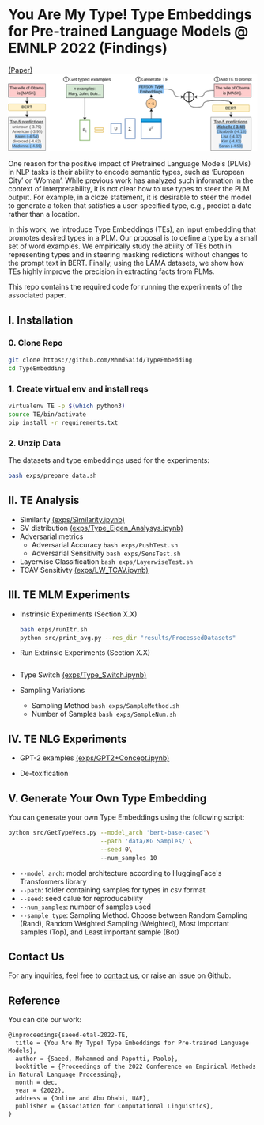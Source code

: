 # You Are My Type! Type Embeddings for Pre-trained Language Models @ EMNLP 2022 (Findings)
[(Paper)](https://www.eurecom.fr/publication/7095/download/data-publi-7095.pdf) 
![Type Embedding Example](img/gist.png)

One reason for the positive impact of Pretrained Language Models (PLMs) in NLP tasks is their ability to encode semantic types, such
as ‘European City’ or ‘Woman’. While previous work has analyzed such information in the context of interpretability, it is not clear how to use types to steer the PLM output. For example, in a cloze statement, it is desirable to steer the model to generate a token that satisfies a user-specified type, e.g., predict a date rather than a location. 

In this work, we introduce Type Embeddings (TEs), an input embedding that promotes desired types in a PLM. Our proposal is to define a type by a small set of word examples. We empirically study the ability of TEs both in representing types and in steering masking  redictions without changes to the prompt text in BERT. Finally, using the LAMA datasets, we show how TEs highly improve the precision in extracting facts from PLMs.

This repo contains the required code for running the experiments of the associated paper.



## I. Installation
### 0. Clone Repo
```bash
git clone https://github.com/MhmdSaiid/TypeEmbedding
cd TypeEmbedding
```

### 1. Create virtual env and install reqs

```bash
virtualenv TE -p $(which python3)
source TE/bin/activate
pip install -r requirements.txt
```

### 2. Unzip Data
The datasets and type embeddings used for the experiments:

```bash
bash exps/prepare_data.sh
```





## II. TE Analysis
* Similarity [(exps/Similarity.ipynb)](exps/Similarity.ipynb)
* SV distribution [(exps/Type_Eigen_Analysys.ipynb)](exps/Type_Eigen_Analysys.ipynb)
* Adversarial metrics
    *    Adversarial Accuracy
                ```
                bash exps/PushTest.sh
                ```
    *    Adversarial Sensitivity
                ```
                bash exps/SensTest.sh
                ```
* Layerwise Classification
        ```
        bash exps/LayerwiseTest.sh
        ```
* TCAV Sensitivty [(exps/LW_TCAV.ipynb)](exps/LW_TCAV.ipynb)





## III. TE MLM Experiments

* Instrinsic Experiments (Section X.X)
    ```bash
    bash exps/runItr.sh
    python src/print_avg.py --res_dir "results/ProcessedDatasets" 
    ```

* Run Extrinsic Experiments (Section X.X)
    ```bash
    ```
* Type Switch [(exps/Type_Switch.ipynb)](exps/Type_Switch.ipynb)

* Sampling Variations
    * Sampling Method ```bash exps/SampleMethod.sh```
    *  Number of Samples ```bash exps/SampleNum.sh```





## IV. TE NLG Experiments

* GPT-2 examples [(exps/GPT2+Concept.ipynb)](exps/GPT2+Concept.ipynb)

* De-toxification




## V. Generate Your Own Type Embedding
You can generate your own Type Embeddings using the following script:
```bash
python src/GetTypeVecs.py --model_arch 'bert-base-cased'\
                          --path 'data/KG Samples/'\
                          --seed 0\ 
                          --num_samples 10
```
* `--model_arch`: model architecture according to HuggingFace's Transformers library
* `--path`: folder containing samples for types in csv format
* `--seed`: seed calue for reproducability
* `--num_samples`: number of samples used
* `--sample_type`: Sampling Method. Choose between Random Sampling (Rand), Random Weighted Sampling (Weighted), Most important samples (Top), and Least important sample (Bot)


## Contact Us
For any inquiries, feel free to [contact us](mailto:saeedm@eurecom.fr), or raise an issue on Github.


## Reference
You can cite our work:

```
@inproceedings{saeed-etal-2022-TE,
  title = {You Are My Type! Type Embeddings for Pre-trained Language Models},
  author = {Saeed, Mohammed and Papotti, Paolo},
  booktitle = {Proceedings of the 2022 Conference on Empirical Methods in Natural Language Processing},
  month = dec,
  year = {2022},
  address = {Online and Abu Dhabi, UAE},
  publisher = {Association for Computational Linguistics},
}
```

